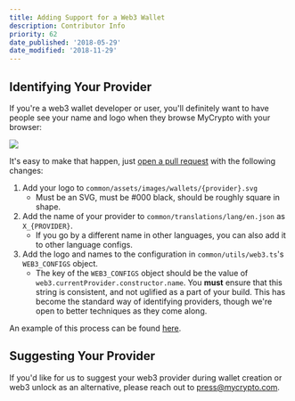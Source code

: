 ```yaml
---
title: Adding Support for a Web3 Wallet
description: Contributor Info
priority: 62
date_published: '2018-05-29'
date_modified: '2018-11-29'
---
```


## Identifying Your Provider

If you're a web3 wallet developer or user, you'll definitely want to have people see your name and logo when they browse MyCrypto with your browser:

![](https://i.imgur.com/vsj1NqA.png)

It's easy to make that happen, just [open a pull request](https://github.com/MyCryptoHQ/MyCrypto) with the following changes:

1. Add your logo to `common/assets/images/wallets/{provider}.svg`
   * Must be an SVG, must be #000 black, should be roughly square in shape.
2. Add the name of your provider to `common/translations/lang/en.json` as `X_{PROVIDER}`.
   * If you go by a different name in other languages, you can also add it to other language configs.
3. Add the logo and names to the configuration in `common/utils/web3.ts`'s `WEB3_CONFIGS` object.
   * The key of the `WEB3_CONFIGS` object should be the value of `web3.currentProvider.constructor.name`. You **must** ensure that this string is consistent, and not uglified as a part of your build. This has become the standard way of identifying providers, though we're open to better techniques as they come along.
   
An example of this process can be found [here](https://github.com/MyCryptoHQ/MyCrypto/pull/2129).
   
## Suggesting Your Provider

If you'd like for us to suggest your web3 provider during wallet creation or web3 unlock as an alternative, please reach out to press@mycrypto.com.

